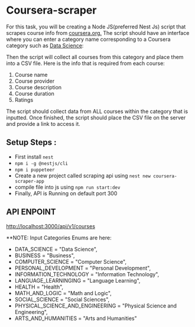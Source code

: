 # Coursera-scraper
For this task, you will be creating a Node JS(preferred Nest Js) script that scrapes course info from [coursera.org.](https://www.coursera.org/) The script should have an interface where you can enter a category name corresponding to a Coursera category such as [Data Science](https://www.coursera.org/browse/data-science):

Then the script will collect all courses from this category and place them into a CSV file.
Here is the info that is required from each course:

1. Course name
2. Course provider
3. Course description
4. Course duration
5. Ratings

The script should collect data from ALL courses within the category that is inputted. Once
finished, the script should place the CSV file on the server and provide a link to access it.

## Setup Steps :
- First install `nest`
- `npm i -g @nestjs/cli`
- `npm i puppeteer`
- Create a new project called scraping api using `nest new coursera-scraper-app`
- compile file into js using `npm run start:dev`
- Finally, API is Running on default port 300

## API ENPOINT
[http://localhost:3000/api/v1/courses](http://localhost:3000/api/v1/courses)



**NOTE: Input Categories Enums are here:
- DATA_SCIENCE = "Data Science",
- BUSINESS = "Business",
- COMPUTER_SCIENCE = "Computer Science",
- PERSONAL_DEVELOPMENT = "Personal Development",
- INFORMATION_TECHNOLOGY = "Information Technology",
- LANGUAGE_LEARNINGING = "Language Learning",
- HEALTH = "Health",
- MATH_AND_LOGIC = "Math and Logic",
- SOCIAL_SCIENCE = "Social Sciences",
- PHYSICAL_SCIENCE_AND_ENGINEERING = "Physical Science and Engineering",
- ARTS_AND_HUMANITIES = "Arts and Humanities" 
